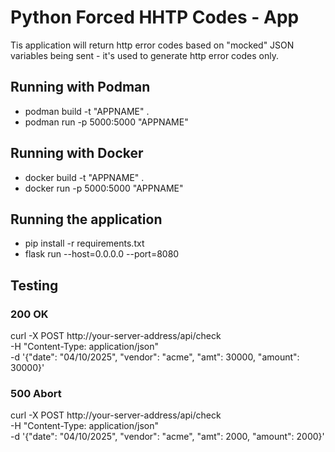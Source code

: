 # Python Forced HHTP Codes - App

Tis application will return http error codes based on "mocked" JSON variables being sent - it's used to generate http error codes only.
  $~$ 
     

## Running with Podman
* podman build -t "APPNAME" .     
* podman run -p 5000:5000 "APPNAME"

## Running with Docker
* docker build -t "APPNAME" .
* docker run -p 5000:5000 "APPNAME"

## Running the application
* pip install -r requirements.txt
* flask run --host=0.0.0.0 --port=8080


## Testing

### 200 OK
curl -X POST http://your-server-address/api/check \
  -H "Content-Type: application/json" \
  -d '{"date": "04/10/2025", "vendor": "acme", "amt": 30000, "amount": 30000}'


### 500 Abort
curl -X POST http://your-server-address/api/check \
  -H "Content-Type: application/json" \
  -d '{"date": "04/10/2025", "vendor": "acme", "amt": 2000, "amount": 2000}'